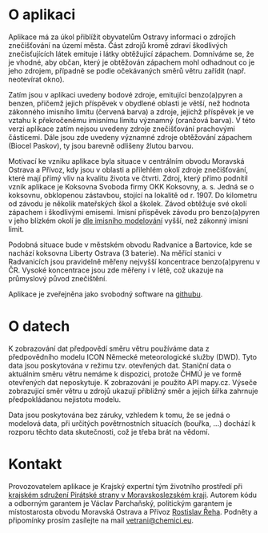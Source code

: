# O aplikaci

Aplikace má za úkol přiblížit obyvatelům Ostravy informaci o zdrojích znečišťování na území města. Část zdrojů kromě zdraví škodlivých znečisťujících látek emituje i látky obtěžující zápachem. Domníváme se, že je vhodné, aby občan, který je obtěžován zápachem mohl odhadnout co je jeho zdrojem, případně se podle očekávaných směrů větru zařídit (např. neotevírat okno). 

Zatím jsou v aplikaci uvedeny bodové zdroje, emitující benzo(a)pyren a benzen, přičemž jejich příspěvek v obydlené oblasti je větší, než hodnota zákonného imisního limitu (červená barva) a zdroje, jejichž příspěvek je ve vztahu k překročenému imisnímu limitu významný (oranžová barva). V této verzi aplikace zatím nejsou uvedeny zdroje znečišťování prachovými částicemi. Dále jsou zde uvedeny významné zdroje obtěžování zápachem (Biocel Paskov), ty jsou barevně odlišeny žlutou barvou.

Motivací ke vzniku aplikace byla situace v centrálním obvodu Moravská Ostrava a Přívoz, kdy jsou v oblasti a přilehlém okolí zdroje znečišťování, které mají přímý vliv na kvalitu života ve čtvrti. Zdroj, který přímo podnítil vznik aplikace je Koksovna Svoboda firmy OKK Koksovny, a. s. Jedná se o koksovnu, obklopenou zástavbou, stojící na lokalitě od r. 1907. Do kilometru od závodu je několik mateřských škol a školek. Závod obtěžuje své okolí zápachem i škodlivými emisemi. Imisní příspěvek závodu pro benzo(a)pyren v jeho blízkém okolí je [dle imisního modelování](https://labgis.vsb.cz/test2/Project/Ostrava) vyšší, než zákonný imisní limit. 

Podobná situace bude v městském obvodu Radvanice a Bartovice, kde se nachází koksovna Liberty Ostrava (3 baterie). Na měřící stanici v Radvanicích jsou pravidelně měřeny nejvyšší koncentrace benzo(a)pyrenu v ČR. Vysoké koncentrace jsou zde měřeny i v létě, což ukazuje na průmyslový původ znečištění. 

Aplikace je zveřejněna jako svobodný software na [<i class="fab fa-github"></i> githubu](https://github.com/vpa1/vetrani-bez-jedu/).

# O datech

K zobrazování dat předpovědí směru větru používáme data z předpovědního modelu ICON Německé meteorologické služby (DWD). Tyto data jsou poskytována v režimu tzv. otevřených dat. Staniční data o aktuálním směru větru nemáme k dispozici, protože ČHMÚ je ve formě otevřených dat neposkytuje. K zobrazování je použito API mapy.cz. Výseče zobrazující směr větru u zdrojů ukazují přibližný směr a jejich šířka zahrnuje předpokládanou nejistotu modelu. 

Data jsou poskytována bez záruky, vzhledem k tomu, že se jedná o modelová data, při určitých povětrnostních situacích (bouřka, ...) dochází k rozporu těchto data skutečnosti, což je třeba brát na vědomí.

# Kontakt

Provozovatelem aplikace je Krajský expertní tým životního prostředí při [krajském sdružení Pirátské strany v Moravskoslezském kraji](https://moravskoslezsky.pirati.cz). Autorem kódu a odborným garantem je Václav Parchaňský, politickým garantem je místostarosta obvodu Moravská Ostrava a Přívoz [Rostislav Řeha](https://ostrava.pirati.cz/lide/rostislav-reha/). Podněty a připomínky prosím zasílejte na mail [vetrani@chemici.eu](mailto:vetrani@chemici.eu).